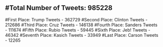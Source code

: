#Total Number of Tweets: 985228 
---
#First Place: Trump Tweets - 362729
#Second Place: Clinton Tweets - 212686
#Third Place: Cruz Tweets - 146138
#Fourth Place: Sanders Tweets - 111674
#Fifth Place: Rubio Tweets - 59445
#Sixth Place: Jeb! Tweets - 46342
#Seventh Place: Kasich Tweets - 33949
#Last Place: Carson Tweets - 12265
